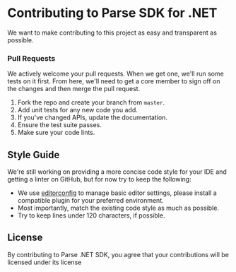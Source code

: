 # Contributing to Parse SDK for .NET

We want to make contributing to this project as easy and transparent as possible.

### Pull Requests

We actively welcome your pull requests. When we get one, we'll run some tests on it first. From here, we'll need to get a core member to sign off on the changes and then merge the pull request.

1. Fork the repo and create your branch from `master`.
2. Add unit tests for any new code you add.
3. If you've changed APIs, update the documentation.
4. Ensure the test suite passes.
5. Make sure your code lints.

## Style Guide

We're still working on providing a more concise code style for your IDE and getting a linter on GitHub, but for now try to keep the following:

* We use [editorconfig](https://editorconfig.org) to manage basic editor settings, please install a compatible plugin for your preferred environment.
* Most importantly, match the existing code style as much as possible.
* Try to keep lines under 120 characters, if possible.

## License

By contributing to Parse .NET SDK, you agree that your contributions will be licensed under its license
